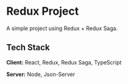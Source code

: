 # Redux Project

A simple project using Redux + Redux Saga.


## Tech Stack

**Client:** React, Redux, Redux Saga, TypeScript

**Server:** Node, Json-Server

